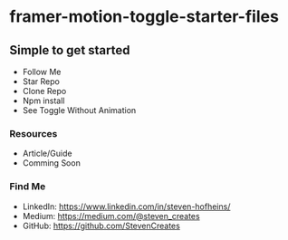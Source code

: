 # framer-motion-toggle-starter-files

## Simple to get started
- Follow Me
- Star Repo
- Clone Repo
- Npm install
- See Toggle Without Animation

### Resources
- Article/Guide
- Comming Soon



### Find Me
- LinkedIn: https://www.linkedin.com/in/steven-hofheins/
- Medium: https://medium.com/@steven_creates
- GitHub: https://github.com/StevenCreates

